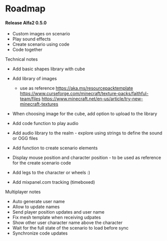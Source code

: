 # Roadmap

#### Release Alfa2 0.5.0
- Custom images on scenario
- Play sound effects
- Create scenario using code
- Code together

Technical notes
- Add basic shapes library with cube 
- Add library of images 
  - use as reference https://aka.ms/resourcepacktemplate
  https://www.curseforge.com/minecraft/texture-packs/faithful-team/files
  https://www.minecraft.net/en-us/article/try-new-minecraft-textures
  

- When choosing image for the cube, add option to upload to the library
- Add code function to play audio
- Add audio library to the realm - explore using strings to define the sound or OGG files
- Add function to create scenario elements
- Display mouse position and character position - to be used as reference 
for the create scenario code
- Add legs to the character or wheels :)
- Add mixpanel.com tracking (timeboxed)

Multiplayer notes
- Auto generate user name
- Allow to update names
- Send player position updates and user name
- Fix mesh template when receiving udpates
- Show other user character name above the character
- Wait for the full state of the scenario to load before sync
- Synchronize code updates
